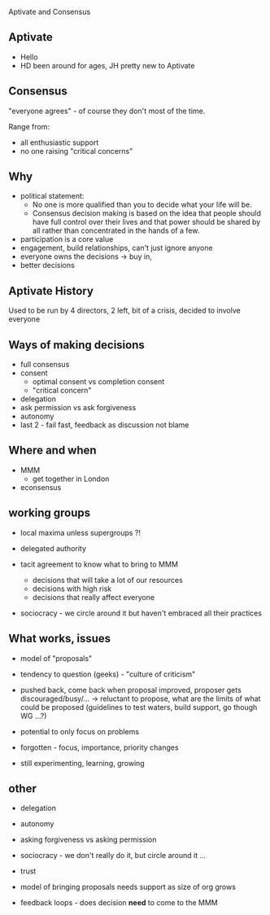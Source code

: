 Aptivate and Consensus

## Aptivate

- Hello
- HD been around for ages, JH pretty new to Aptivate

## Consensus

"everyone agrees" - of course they don't most of the time.

Range from:

- all enthusiastic support
- no one raising "critical concerns"

## Why

* political statement:
  * No one is more qualified than you to decide what your life will be.
  * Consensus decision making is based on the idea that people should have full control over their lives and that power should be shared by all rather than concentrated in the hands of a few.
* participation is a core value
* engagement, build relationships, can't just ignore anyone
* everyone owns the decisions -> buy in, 
* better decisions

## Aptivate History

Used to be run by 4 directors, 2 left, bit of a crisis, decided to involve everyone

## Ways of making decisions

- full consensus
- consent
  - optimal consent vs completion consent
  - "critical concern"
- delegation
- ask permission vs ask forgiveness
- autonomy
- last 2 - fail fast, feedback as discussion not blame

## Where and when

- MMM
  - get together in London
- econsensus

## working groups

- local maxima unless supergroups ?!
- delegated authority
- tacit agreement to know what to bring to MMM
  - decisions that will take a lot of our resources
  - decisions with high risk
  - decisions that really affect everyone

- sociocracy - we circle around it but haven't embraced all their practices

## What works, issues

- model of "proposals"
- tendency to question (geeks) - "culture of criticism"
- pushed back, come back when proposal improved, proposer gets discouraged/busy/... -> reluctant to propose, what are the limits of what could be proposed (guidelines to test waters, build support, go though WG ...?)
- potential to only focus on problems
- forgotten - focus, importance, priority changes


- still experimenting, learning, growing

## other

- delegation
- autonomy
- asking forgiveness vs asking permission
- sociocracy - we don't really do it, but circle around it ...
- trust
- model of bringing proposals needs support as size of org grows

- feedback loops - does decision **need** to come to the MMM
